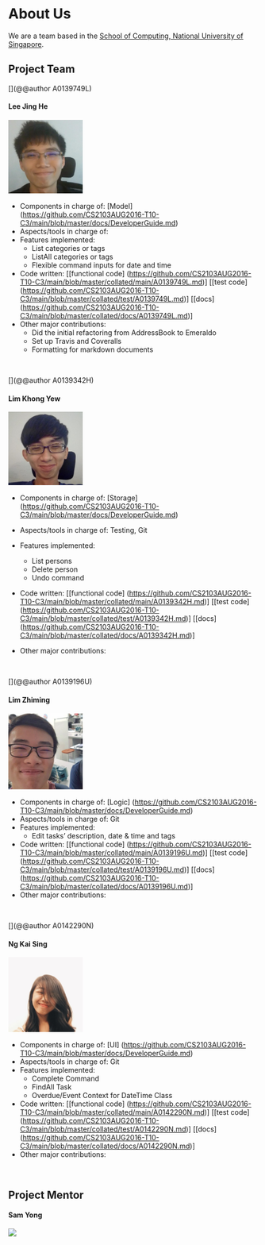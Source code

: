 # About Us


We are a team based in the [School of Computing, National University of Singapore](http://www.comp.nus.edu.sg).


## Project Team
[](@@author A0139749L)
#### Lee Jing He
<img src="images/JingHe.jpg" width="150"><br>


* Components in charge of: [Model] (https://github.com/CS2103AUG2016-T10-C3/main/blob/master/docs/DeveloperGuide.md)
* Aspects/tools in charge of:
* Features implemented:
	* List categories or tags
	* ListAll categories or tags
	* Flexible command inputs for date and time
* Code written: 
[[functional code] (https://github.com/CS2103AUG2016-T10-C3/main/blob/master/collated/main/A0139749L.md)]
[[test code] (https://github.com/CS2103AUG2016-T10-C3/main/blob/master/collated/test/A0139749L.md)]
[[docs] (https://github.com/CS2103AUG2016-T10-C3/main/blob/master/collated/docs/A0139749L.md)]
* Other major contributions:
	* Did the initial refactoring from AddressBook to Emeraldo
	* Set up Travis and Coveralls
	* Formatting for markdown documents

<br>

[](@@author A0139342H)
#### Lim Khong Yew
<img src="images/KhongYew.jpg" width="150"><br>


* Components in charge of: [Storage] (https://github.com/CS2103AUG2016-T10-C3/main/blob/master/docs/DeveloperGuide.md)
* Aspects/tools in charge of: Testing, Git
* Features implemented:
	* List persons
	* Delete person
	* Undo command
* Code written: 
[[functional code] (https://github.com/CS2103AUG2016-T10-C3/main/blob/master/collated/main/A0139342H.md)]
[[test code] (https://github.com/CS2103AUG2016-T10-C3/main/blob/master/collated/test/A0139342H.md)]
[[docs] (https://github.com/CS2103AUG2016-T10-C3/main/blob/master/collated/docs/A0139342H.md)]


* Other major contributions:

<br>

[](@@author A0139196U)
#### Lim Zhiming
<img src="images/Zhiming.jpg" width="150"><br>


* Components in charge of: [Logic] (https://github.com/CS2103AUG2016-T10-C3/main/blob/master/docs/DeveloperGuide.md)
* Aspects/tools in charge of: Git
* Features implemented:
	* Edit tasks’ description, date & time and tags
* Code written: 
[[functional code]
(https://github.com/CS2103AUG2016-T10-C3/main/blob/master/collated/main/A0139196U.md)]
[[test code]
(https://github.com/CS2103AUG2016-T10-C3/main/blob/master/collated/test/A0139196U.md)]
[[docs]
(https://github.com/CS2103AUG2016-T10-C3/main/blob/master/collated/docs/A0139196U.md)]
* Other major contributions: 

<br>

[](@@author A0142290N)
#### Ng Kai Sing
<img src="images/KaiSing.jpg" width="150"><br>


* Components in charge of: [UI] (https://github.com/CS2103AUG2016-T10-C3/main/blob/master/docs/DeveloperGuide.md)
* Aspects/tools in charge of: Git
* Features implemented:
	* Complete Command
	* FindAll Task
	* Overdue/Event Context for DateTime Class
* Code written:
[[functional code]
(https://github.com/CS2103AUG2016-T10-C3/main/blob/master/collated/main/A0142290N.md)]
[[test code]
(https://github.com/CS2103AUG2016-T10-C3/main/blob/master/collated/test/A0142290N.md)]
[[docs]
(https://github.com/CS2103AUG2016-T10-C3/main/blob/master/collated/docs/A0142290N.md)]
* Other major contributions:

<br>

## Project Mentor


#### Sam Yong
<img src="images/SamYong.jpg" width="150"><br>
